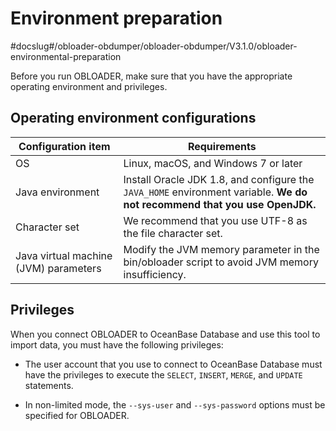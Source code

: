 Environment preparation 
============================================
#docslug#/obloader-obdumper/obloader-obdumper/V3.1.0/obloader-environmental-preparation

Before you run OBLOADER, make sure that you have the appropriate operating environment and privileges. 

Operating environment configurations 
---------------------------------------------------------



|        **Configuration item**         |                                                     **Requirements**                                                      |
|---------------------------------------|---------------------------------------------------------------------------------------------------------------------------|
| OS                                    | Linux, macOS, and Windows 7 or later                                                                                      |
| Java environment                      | Install Oracle JDK 1.8, and configure the `JAVA_HOME` environment variable. **We do not recommend that you use OpenJDK.** |
| Character set                         | We recommend that you use UTF-8 as the file character set.                                                                |
| Java virtual machine (JVM) parameters | Modify the JVM memory parameter in the bin/obloader script to avoid JVM memory insufficiency.                             |



Privileges 
-------------------------------

When you connect OBLOADER to OceanBase Database and use this tool to import data, you must have the following privileges:

* The user account that you use to connect to OceanBase Database must have the privileges to execute the `SELECT`, `INSERT`, `MERGE`, and `UPDATE` statements.

  

* In non-limited mode, the `--sys-user` and `--sys-password` options must be specified for OBLOADER.